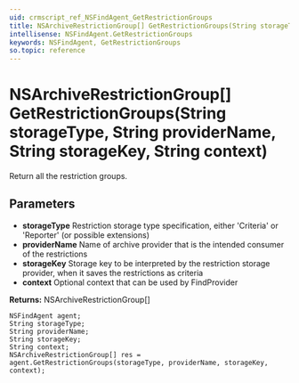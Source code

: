 ```yaml
---
uid: crmscript_ref_NSFindAgent_GetRestrictionGroups
title: NSArchiveRestrictionGroup[] GetRestrictionGroups(String storageType, String providerName, String storageKey, String context)
intellisense: NSFindAgent.GetRestrictionGroups
keywords: NSFindAgent, GetRestrictionGroups
so.topic: reference
---
```


# NSArchiveRestrictionGroup[] GetRestrictionGroups(String storageType, String providerName, String storageKey, String context)

Return all the restriction groups.

## Parameters

* **storageType** Restriction storage type specification, either 'Criteria' or 'Reporter' (or possible extensions)
* **providerName** Name of archive provider that is the intended consumer of the restrictions
* **storageKey** Storage key to be interpreted by the restriction storage provider, when it saves the restrictions as criteria
* **context** Optional context that can be used by FindProvider

**Returns:** NSArchiveRestrictionGroup[]

```crmscript
NSFindAgent agent;
String storageType;
String providerName;
String storageKey;
String context;
NSArchiveRestrictionGroup[] res = agent.GetRestrictionGroups(storageType, providerName, storageKey, context);
```

